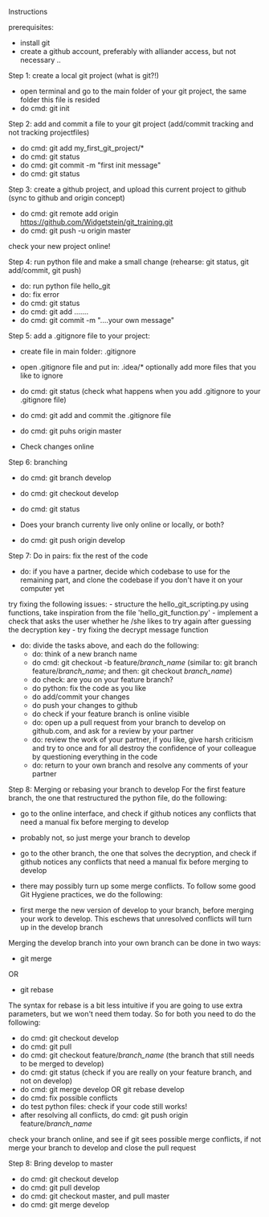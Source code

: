 Instructions

prerequisites:
- install git
- create a github account, preferably with alliander access, but not necessary
..

Step 1: create a local git project (what is git?!)

- open terminal and go to the main folder of your git project, the same folder this file is resided 
- do cmd: git init


Step 2: add and commit a file to your git project (add/commit tracking and not tracking projectfiles)

- do cmd: git add my_first_git_project/*
- do cmd: git status
- do cmd: git commit -m "first init message" 
- do cmd: git status


Step 3: create a github project, and upload this current project to github   (sync to github and origin concept)

- do cmd: git remote add origin https://github.com/Widgetstein/git_training.git
- do cmd: git push -u origin master

check your new project online!


Step 4: run python file and make a small change (rehearse: git status, git add/commit, git push)

- do: run python file hello_git
- do: fix error
- do cmd: git status
- do cmd: git add .......
- do cmd: git commit -m "....your own message"

Step 5: add a .gitignore file to your project:

- create file in main folder: .gitignore
- open .gitignore file and put in: .idea/*
optionally add more files that you like to ignore

- do cmd: git status  (check what happens when you add .gitignore to your .gitignore file)
- do cmd: git add and commit the .gitignore file

- do cmd: git puhs origin master
- Check changes online

Step 6: branching
- do cmd: git branch develop
- do cmd: git checkout develop
- do cmd: git status

- Does your branch currenty live only online or locally, or both?

- do cmd: git push origin develop 


Step 7: Do in pairs: fix the rest of the code
- do: if you have a partner, decide which codebase to use for the remaining part, and clone the codebase if you don't have it on your computer yet

try fixing the following issues:
    - structure the hello_git_scripting.py using functions, take inspiration from the file 'hello_git_function.py'
        - implement a check that asks the user whether he /she likes to try again after guessing the decryption key
    - try fixing the decrypt message function
- do: divide the tasks above, and each do the following:
    - do: think of a new branch name
    - do cmd: git checkout -b feature/*branch_name*   (similar to: git branch feature/*branch_name*; and then: git checkout *branch_name*)
    - do check: are you on your feature branch?
    - do python: fix the code as you like
    - do add/commit your changes
    - do push your changes to github
    - do check if your feature branch is online visible
    - do: open up a pull request from your branch to develop on github.com, and ask for a review by your partner
    - do: review the work of your partner, if you like, give harsh criticism and try to once and for all destroy the confidence of your colleague by questioning everything in the code
    - do: return to your own branch and resolve any comments of your partner
    

Step 8: Merging or rebasing your branch to develop
For the first feature branch, the one that restructured the python file, do the following:
- go to the online interface, and check if github notices any conflicts that need a manual fix before merging to develop
- probably not, so just merge your branch to develop

- go to the other branch, the one that solves the decryption, and check if github notices any conflicts that need a manual fix before merging to develop
- there may possibly turn up some merge conflicts. To follow some good Git Hygiene practices, we do the following:

- first merge the new version of develop to your branch, before merging your work to develop. This eschews that unresolved conflicts will turn up in the develop branch

Merging the develop branch into your own branch can be done in two ways:
- git merge

 OR
- git rebase

The syntax for rebase is a bit less intuitive if you are going to use extra parameters, but we won't need them today. So for both you need to do the following:

- do cmd: git checkout develop
- do cmd: git pull
- do cmd: git checkout feature/*branch_name*  (the branch that still needs to be merged to develop)
- do cmd: git status (check if you are really on your feature branch, and not on develop)
- do cmd: git merge develop    OR  git rebase develop
- do cmd: fix possible conflicts
- do test python files: check if your code still works!
- after resolving all conflicts, do cmd: git push origin feature/*branch_name*

check your branch online, and see if git sees possible merge conflicts, if not merge your branch to develop and close the pull request


    
Step 8: Bring develop to master
- do cmd: git checkout develop
- do cmd: git pull develop
- do cmd: git checkout master, and pull master
- do cmd: git merge develop

